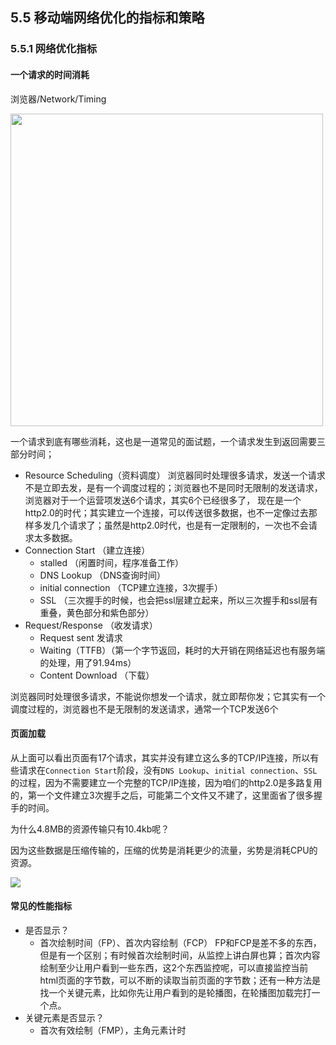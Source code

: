 ## 5.5 移动端网络优化的指标和策略

### 5.5.1 网络优化指标

####  一个请求的时间消耗

浏览器/Network/Timing

<img width="500px" src="~@/network/resourcescheduling.png">

一个请求到底有哪些消耗，这也是一道常见的面试题，一个请求发生到返回需要三部分时间；
- Resource Scheduling（资料调度）
  浏览器同时处理很多请求，发送一个请求不是立即去发，是有一个调度过程的；浏览器也不是同时无限制的发送请求，浏览器对于一个运营项发送6个请求，其实6个已经很多了，
  现在是一个http2.0的时代；其实建立一个连接，可以传送很多数据，也不一定像过去那样多发几个请求了；虽然是http2.0时代，也是有一定限制的，一次也不会请求太多数据。
- Connection Start （建立连接）
   - stalled （闲置时间，程序准备工作）
   - DNS Lookup （DNS查询时间）
   - initial connection （TCP建立连接，3次握手）
   - SSL （三次握手的时候，也会把ssl层建立起来，所以三次握手和ssl层有重叠，黄色部分和紫色部分）
- Request/Response （收发请求）
  - Request sent 发请求
  - Waiting（TTFB）（第一个字节返回，耗时的大开销在网络延迟也有服务端的处理，用了91.94ms）
  - Content Download （下载）
  
浏览器同时处理很多请求，不能说你想发一个请求，就立即帮你发；它其实有一个调度过程的，浏览器也不是无限制的发送请求，通常一个TCP发送6个

####  页面加载

从上面可以看出页面有17个请求，其实并没有建立这么多的TCP/IP连接，所以有些请求在`Connection Start`阶段，没有`DNS Lookup`、`initial connection`、`SSL`的过程，因为不需要建立一个完整的TCP/IP连接，因为咱们的http2.0是多路复用的，第一个文件建立3次握手之后，可能第二个文件又不建了，这里面省了很多握手的时间。

为什么4.8MB的资源传输只有10.4kb呢？

因为这些数据是压缩传输的，压缩的优势是消耗更少的流量，劣势是消耗CPU的资源。

![](~@/network/pageload.png)

####  常见的性能指标

- 是否显示？
  - 首次绘制时间（FP）、首次内容绘制（FCP）
    FP和FCP是差不多的东西，但是有一个区别；有时候首次绘制时间，从监控上讲白屏也算；首次内容绘制至少让用户看到一些东西，这2个东西监控呢，可以直接监控当前html页面的字节数，可以不断的读取当前页面的字节数；还有一种方法是找一个关键元素，比如你先让用户看到的是轮播图，在轮播图加载完打一个点。
- 关键元素是否显示？
  - 首次有效绘制（FMP），主角元素计时


